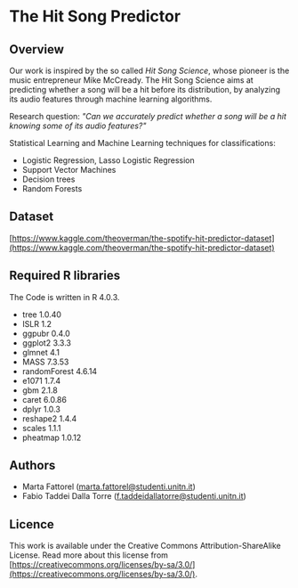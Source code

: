 # The Hit Song Predictor

## Overview

Our work is inspired by the so called *Hit Song Science*, whose pioneer is the music entrepreneur Mike McCready. The Hit Song Science aims at predicting whether a song will be a hit before its distribution, by analyzing its audio features through machine learning algorithms. 

Research question: *"Can we accurately predict whether a song will be a hit knowing some of its audio features?"* 

Statistical Learning and Machine Learning techniques for classifications:
* Logistic Regression, Lasso Logistic Regression
* Support Vector Machines
* Decision trees
* Random Forests

## Dataset

[https://www.kaggle.com/theoverman/the-spotify-hit-predictor-dataset](https://www.kaggle.com/theoverman/the-spotify-hit-predictor-dataset)

## Required R libraries
The Code is written in R 4.0.3.
 * tree 1.0.40
 * ISLR 1.2
 * ggpubr 0.4.0
 * ggplot2 3.3.3
 * glmnet 4.1
 * MASS 7.3.53
 * randomForest 4.6.14
 * e1071 1.7.4
 * gbm 2.1.8
 * caret 6.0.86
 * dplyr 1.0.3
 * reshape2 1.4.4
 * scales 1.1.1
 * pheatmap 1.0.12

## Authors

* Marta Fattorel (marta.fattorel@studenti.unitn.it)
* Fabio Taddei Dalla Torre (f.taddeidallatorre@studenti.unitn.it)

## Licence

This work is available under the Creative Commons Attribution-ShareAlike License. Read more about this license from [https://creativecommons.org/licenses/by-sa/3.0/](https://creativecommons.org/licenses/by-sa/3.0/).
